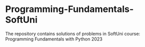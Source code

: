 # Programming-Fundamentals-SoftUni
The repository contains solutions of problems in SoftUni course: Programming Fundamentals with Python 2023